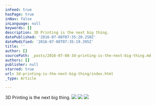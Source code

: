 ```yaml
---
inFeed: true
hasPage: true
inNav: false
inLanguage: null
keywords: []
description: 3D Printing is the next big thing.
datePublished: '2016-07-08T07:35:20.250Z'
dateModified: '2016-07-08T07:35:19.395Z'
title: ''
author: []
sourcePath: _posts/2016-07-08-3d-printing-is-the-next-big-thing.md
authors: []
publisher: null
starred: true
url: 3d-printing-is-the-next-big-thing/index.html
_type: Article

---
```

3D Printing is the next big thing.
![](https://the-grid-user-content.s3-us-west-2.amazonaws.com/73625654-2f9d-4908-afb6-c0c936abb78d.jpg)
![](https://the-grid-user-content.s3-us-west-2.amazonaws.com/73d638a3-b4fe-4186-b485-90bc0ffb63db.jpg)
![](https://the-grid-user-content.s3-us-west-2.amazonaws.com/0d2fd029-fde5-4830-808f-0cba05a1acdf.jpg)